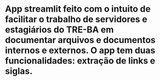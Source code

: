 # App streamlit feito com o intuito de facilitar o trabalho de servidores e estagiários do TRE-BA em documentar arquivos e documentos internos e externos. O app tem duas funcionalidades: extração de links e siglas. 

